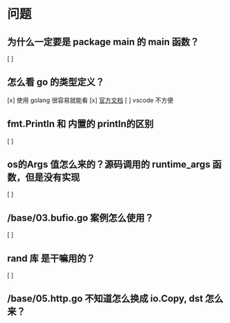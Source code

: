 # 问题

## 为什么一定要是 package main 的 main 函数？
[ ]

## 怎么看 go 的类型定义？
[x] 使用 golang 很容易就能看
[x] [官方文档](https://pkg.go.dev/os#pkg-variables)
[ ] vscode 不方便

## fmt.Println 和 内置的 println的区别
[ ]

## os的Args 值怎么来的？源码调用的 runtime_args 函数，但是没有实现
[ ]

## /base/03.bufio.go 案例怎么使用？
[ ]

## rand 库 是干嘛用的？
[ ]

## /base/05.http.go 不知道怎么换成 io.Copy, dst 怎么来？
